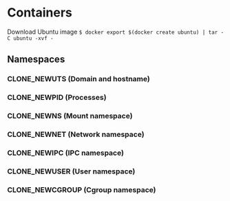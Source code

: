 # Containers

Download Ubuntu image `$ docker export $(docker create ubuntu) | tar -C ubuntu -xvf -`

## Namespaces

### CLONE_NEWUTS (Domain and hostname)




### CLONE_NEWPID (Processes)


### CLONE_NEWNS (Mount namespace)


### CLONE_NEWNET (Network namespace)


### CLONE_NEWIPC (IPC namespace)


### CLONE_NEWUSER (User namespace)


### CLONE_NEWCGROUP (Cgroup namespace)